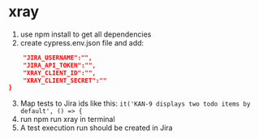 # xray

1. use npm install to get all dependencies
2. create cypress.env.json file and add: 
```json {
    "JIRA_USERNAME":"",
    "JIRA_API_TOKEN":"",
    "XRAY_CLIENT_ID":"",
    "XRAY_CLIENT_SECRET":""
}
```
3. Map tests to Jira ids like this: `it('KAN-9 displays two todo items by default', () => {`
4. run npm run xray in terminal
5. A test execution run should be created in Jira